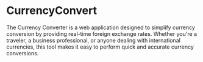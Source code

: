 # CurrencyConvert
The Currency Converter is a web application designed to simplify currency conversion by providing real-time foreign exchange rates. Whether you're a traveler, a business professional, or anyone dealing with international currencies, this tool makes it easy to perform quick and accurate currency conversions.
